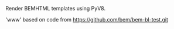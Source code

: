 Render BEMHTML templates using PyV8.

'www' based on code from https://github.com/bem/bem-bl-test.git
